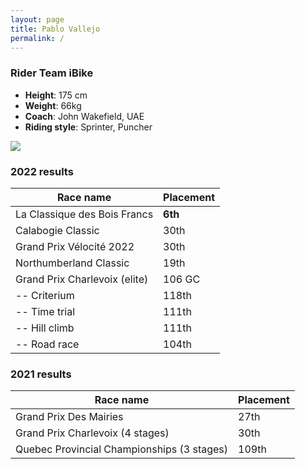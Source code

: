 ```yaml
---
layout: page
title: Pablo Vallejo
permalink: /
---
```

### Rider Team iBike

* __Height__: 175 cm
* __Weight__: 66kg
* __Coach__: John Wakefield, UAE
* __Riding style__: Sprinter, Puncher


<img class="mx-auto w-1/2" src="{{site.baseurl}}/assets/img/279.jpg">

### 2022 results

| Race name | Placement         | 
| --------- | ----------------- | 
| La Classique des Bois Francs  | __6th__          | 
| Calabogie Classic             | 30th | 
| Grand Prix Vélocité 2022      | 30th  | 
| Northumberland Classic        | 19th          | 
| Grand Prix Charlevoix (elite) | 106 GC    | 
| -- Criterium | 118th
| -- Time trial | 111th
| -- Hill climb | 111th
| -- Road race | 104th


### 2021 results

| Race name | Placement         | 
| --------- | ----------------- | 
| Grand Prix Des Mairies  | 27th          | 
| Grand Prix Charlevoix (4 stages)  |   30th | 
| Quebec Provincial Championships (3 stages)  | 109th  | 

